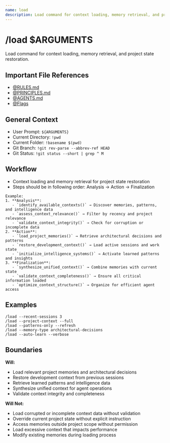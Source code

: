 ```yaml
---
name: load
description: Load command for context loading, memory retrieval, and project state restoration
---
```


# /load $ARGUMENTS

Load command for context loading, memory retrieval, and project state restoration.

## Important File References
- [@RULES.md](../RULES.md)
- [@PRINCIPLES.md](../PRINCIPLES.md)
- [@AGENTS.md](../AGENTS.md)
- [@Flags](../FLAGS.md)

## General Context

- User Prompt: 
`${ARGUMENTS}`
- Current Directory: 
`!pwd`
- Current Folder: 
`!basename $(pwd)`
- Git Branch: 
`!git rev-parse --abbrev-ref HEAD`
- Git Status: 
`!git status --short | grep ^ M`

## Workflow
- Context loading and memory retrieval for project state restoration
- Steps should be in following order: Analysis → Action → Finalization

```
Example:
1. **Analysis**:
   - `identify_available_contexts()` → Discover memories, patterns, and intelligence data
   - `assess_context_relevance()` → Filter by recency and project relevance
   - `validate_context_integrity()` → Check for corruption or incomplete data
2. **Action**:
   - `load_project_memories()` → Retrieve architectural decisions and patterns
   - `restore_development_context()` → Load active sessions and work state
   - `initialize_intelligence_systems()` → Activate learned patterns and insights
3. **Finalization**:
   - `synthesize_unified_context()` → Combine memories with current state
   - `validate_context_completeness()` → Ensure all critical information loaded
   - `optimize_context_structure()` → Organize for efficient agent access
```

## Examples
```
/load --recent-sessions 3
/load --project-context --full
/load --patterns-only --refresh
/load --memory-type architectural-decisions
/load --auto-learn --verbose
```

## Boundaries

**Will:**
- Load relevant project memories and architectural decisions
- Restore development context from previous sessions
- Retrieve learned patterns and intelligence data
- Synthesize unified context for agent operations
- Validate context integrity and completeness

**Will Not:**
- Load corrupted or incomplete context data without validation
- Override current project state without explicit instruction
- Access memories outside project scope without permission
- Load excessive context that impacts performance
- Modify existing memories during loading process
